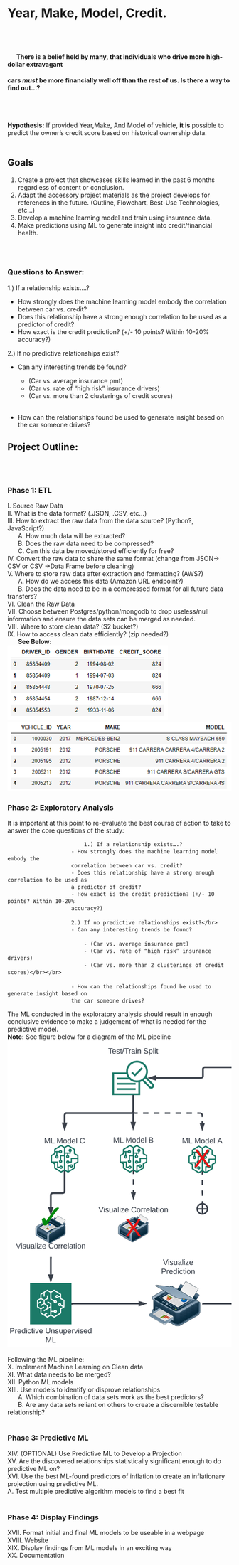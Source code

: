 # Year, Make, Model, Credit.
</br> 
</br>

#### &nbsp;&nbsp;&nbsp;&nbsp;&nbsp;&nbsp;There is a belief held by many, that individuals who drive more high-dollar extravagant
#### cars ***must*** be more financially well off than the rest of us. Is there a way to find out…?&nbsp;&nbsp;&nbsp;&nbsp;&nbsp;&nbsp;
</br> 
</br>

**Hypothesis:** If provided Year,Make, And Model of vehicle, **it is** possible to predict the
owner’s credit score based on historical ownership data.
</br> 
</br>

## Goals
1. Create a project that showcases skills learned in the past 6 months regardless of
content or conclusion.
2. Adapt the accessory project materials as the project develops for references in the
future. (Outline, Flowchart, Best-Use Technologies, etc…)
3. Develop a machine learning model and train using insurance data.
4. Make predictions using ML to generate insight into credit/financial health.
</br> 
</br> 

### Questions to Answer:

1.) If a relationship exists….?
- How strongly does the machine learning model embody the
correlation between car vs. credit?
- Does this relationship have a strong enough correlation to be used as
a predictor of credit?
- How exact is the credit prediction? (+/- 10 points? Within 10-20%
accuracy?)

2.) If no predictive relationships exist?</br>
- Can any interesting trends be found?

    - (Car vs. average insurance pmt)   
    - (Car vs. rate of “high risk” insurance drivers)
    - (Car vs. more than 2 clusterings of credit scores)</br></br>

- How can the relationships found be used to generate insight based on
the car someone drives?

## Project Outline:
</br></br>

### Phase 1: ETL
I. Source Raw Data</br>
II. What is the data format? (.JSON, .CSV, etc…)</br>
III. How to extract the raw data from the data source? (Python?, JavaScript?)</br>
&nbsp;&nbsp;&nbsp;&nbsp;&nbsp;&nbsp;A. How much data will be extracted?</br>
&nbsp;&nbsp;&nbsp;&nbsp;&nbsp;&nbsp;B. Does the raw data need to be compressed?</br>
&nbsp;&nbsp;&nbsp;&nbsp;&nbsp;&nbsp;C. Can this data be moved/stored efficiently for free?</br>
IV. Convert the raw data to share the same format (change from JSON-> CSV or CSV ->Data Frame before cleaning)</br>
V. Where to store raw data after extraction and formatting? (AWS?)</br>
&nbsp;&nbsp;&nbsp;&nbsp;&nbsp;&nbsp;A. How do we access this data (Amazon URL endpoint?)</br>
&nbsp;&nbsp;&nbsp;&nbsp;&nbsp;&nbsp;B. Does the data need to be in a compressed format for all future data
transfers?</br>
VI. Clean the Raw Data</br>
VII. Choose between Postgres/python/mongodb to drop useless/null information and ensure the data sets can be merged as needed.</br>
VIII. Where to store clean data? (S2 bucket?)</br>
IX. How to access clean data efficiently? (zip needed?)</br>
&nbsp;&nbsp;&nbsp;&nbsp;&nbsp;&nbsp;**See Below:**</br>
![Data 1](./Images/driver_data.png) ![Data 2](./Images/vehicle_data.png)

### Phase 2: Exploratory Analysis
It is important at this point to re-evaluate the best course of action to take to answer the core questions of the study: </br>

                            1.) If a relationship exists….?
                        - How strongly does the machine learning model embody the
                        correlation between car vs. credit?
                        - Does this relationship have a strong enough correlation to be used as
                        a predictor of credit?
                        - How exact is the credit prediction? (+/- 10 points? Within 10-20%
                        accuracy?)

                        2.) If no predictive relationships exist?</br>
                        - Can any interesting trends be found?

                            - (Car vs. average insurance pmt)   
                            - (Car vs. rate of “high risk” insurance drivers)
                            - (Car vs. more than 2 clusterings of credit scores)</br></br>

                        - How can the relationships found be used to generate insight based on
                        the car someone drives?
The ML conducted in the exploratory analysis should result in enough conclusive evidence to make a judgement of what is needed for the predictive model. </br>
**Note:** See figure below for a diagram of the ML pipeline
![ML Flowchart](./Images/mlflowchart.png)
</br></br>
Following the ML pipeline:</br>
X. Implement Machine Learning on Clean data</br>
XI. What data needs to be merged?</br>
XII. Python ML models</br>
XIII. Use models to identify or disprove relationships</br>
&nbsp;&nbsp;&nbsp;&nbsp;&nbsp;&nbsp;A. Which combination of data sets work as the best predictors?</br>
&nbsp;&nbsp;&nbsp;&nbsp;&nbsp;&nbsp;B. Are any data sets reliant on others to create a discernible testable
relationship?</br>
</br>

### Phase 3: Predictive ML
XIV. (OPTIONAL) Use Predictive ML to Develop a Projection</br>
XV. Are the discovered relationships statistically significant enough to do predictive ML
on?</br>
XVI. Use the best ML-found predictors of inflation to create an inflationary projection
using predictive ML.</br>
A. Test multiple predictive algorithm models to find a best fit</br>
</br>

### Phase 4: Display Findings
XVII. Format initial and final ML models to be useable in a webpage</br>
XVIII. Website</br>
XIX. Display findings from ML models in an exciting way</br>
XX. Documentation
